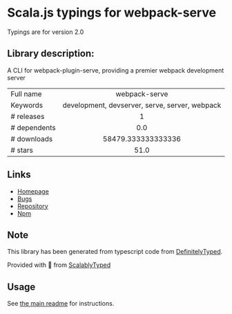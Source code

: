 
# Scala.js typings for webpack-serve

Typings are for version 2.0

## Library description:
A CLI for webpack-plugin-serve, providing a premier webpack development server

|                    |                 |
| ------------------ | :-------------: |
| Full name          | webpack-serve |
| Keywords           | development, devserver, serve, server, webpack |
| # releases         | 1 |
| # dependents       | 0.0 |
| # downloads        | 58479.333333333336 |
| # stars            | 51.0 |

## Links
- [Homepage](https://github.com/shellscape/webpack-serve)
- [Bugs](https://github.com/shellscape/webpack-serve/issues)
- [Repository](https://github.com/shellscape/webpack-serve)
- [Npm](https://www.npmjs.com/package/webpack-serve)
    


## Note
This library has been generated from typescript code from [DefinitelyTyped](https://definitelytyped.org).

Provided with :purple_heart: from [ScalablyTyped](https://github.com/oyvindberg/ScalablyTyped)

## Usage
See [the main readme](../../readme.md) for instructions.


